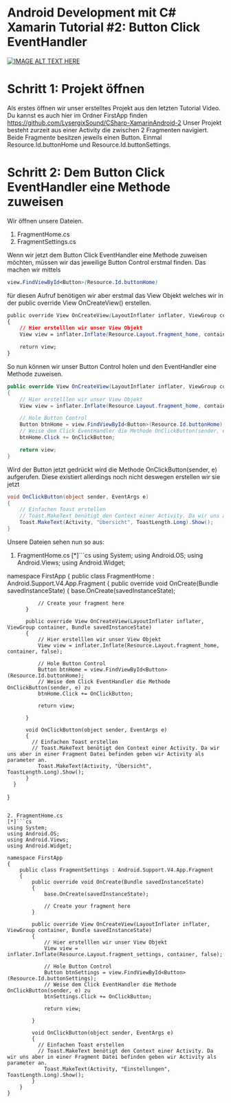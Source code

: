 Android Development mit C# Xamarin Tutorial #2: Button Click EventHandler
=========================================================================

[![IMAGE ALT TEXT HERE](https://img.youtube.com/vi/4olqbw-a0Js/0.jpg)](https://www.youtube.com/watch?v=4olqbw-a0Js)

Schritt 1: Projekt öffnen
============================
Als erstes öffnen wir unser erstelltes Projekt aus den letzten Tutorial Video.
Du kannst es auch hier im Ordner FirstApp finden https://github.com/LysergixSound/CSharp-XamarinAndroid-2
Unser Projekt besteht zurzeit aus einer Activity die zwischen 2 Fragmenten navigiert.
Beide Fragmente besitzen jeweils einen Button. Einmal Resource.Id.buttonHome und Resource.Id.buttonSettings.

Schritt 2: Dem Button Click EventHandler eine Methode zuweisen
==============================================================
Wir öffnen unsere Dateien.
1. FragmentHome.cs
2. FragmentSettings.cs

Wenn wir jetzt dem Button Click EventHandler eine Methode zuweisen möchten, müssen wir das jeweilige Button Control erstmal finden.
Das machen wir mittels

```css
view.FindViewById<Button>(Resource.Id.buttonHome)
```

für diesen Aufruf benötigen wir aber erstmal das View Objekt welches wir in der public override View OnCreateView() erstellen.

```css
public override View OnCreateView(LayoutInflater inflater, ViewGroup container, Bundle savedInstanceState)
{
    // Hier erstelllen wir unser View Objekt
    View view = inflater.Inflate(Resource.Layout.fragment_home, container, false);

    return view;    
}
```

So nun können wir unser Button Control holen und den EventHandler eine Methode zuweisen.

```cs
public override View OnCreateView(LayoutInflater inflater, ViewGroup container, Bundle savedInstanceState)
{
    // Hier erstelllen wir unser View Objekt
    View view = inflater.Inflate(Resource.Layout.fragment_home, container, false);

    // Hole Button Control
    Button btnHome = view.FindViewById<Button>(Resource.Id.buttonHome);
    // Weise dem Click EventHandler die Methode OnClickButton(sender, e) zu
    btnHome.Click += OnClickButton;

    return view;  
}
```

Wird der Button jetzt gedrückt wird die Methode OnClickButton(sender, e) aufgerufen. Diese existiert allerdings noch nicht deswegen erstellen wir sie jetzt

```cs
void OnClickButton(object sender, EventArgs e)
{
    // Einfachen Toast erstellen
    // Toast.MakeText benötigt den Context einer Activity. Da wir uns aber in einer Fragment Datei befinden geben wir Activity als parameter an.
    Toast.MakeText(Activity, "Übersicht", ToastLength.Long).Show();
}
```


Unsere Dateien sehen nun so aus:

1. FragmentHome.cs
  [*]```cs
  using System;
  using Android.OS;
  using Android.Views;
  using Android.Widget;

  namespace FirstApp
  {
      public class FragmentHome : Android.Support.V4.App.Fragment
      {
          public override void OnCreate(Bundle savedInstanceState)
          {
              base.OnCreate(savedInstanceState);

              // Create your fragment here
          }

          public override View OnCreateView(LayoutInflater inflater, ViewGroup container, Bundle savedInstanceState)
          {
              // Hier erstelllen wir unser View Objekt
              View view = inflater.Inflate(Resource.Layout.fragment_home, container, false);

              // Hole Button Control
              Button btnHome = view.FindViewById<Button>(Resource.Id.buttonHome);
              // Weise dem Click EventHandler die Methode OnClickButton(sender, e) zu
              btnHome.Click += OnClickButton;

              return view;

          }

          void OnClickButton(object sender, EventArgs e)
          {
            // Einfachen Toast erstellen
            // Toast.MakeText benötigt den Context einer Activity. Da wir uns aber in einer Fragment Datei befinden geben wir Activity als parameter an.
              Toast.MakeText(Activity, "Übersicht", ToastLength.Long).Show();
          }
      }
  }
  ```

2. FragmentHome.cs
  [*]```cs
  using System;
  using Android.OS;
  using Android.Views;
  using Android.Widget;

  namespace FirstApp
  {
      public class FragmentSettings : Android.Support.V4.App.Fragment
      {
          public override void OnCreate(Bundle savedInstanceState)
          {
              base.OnCreate(savedInstanceState);

              // Create your fragment here
          }

          public override View OnCreateView(LayoutInflater inflater, ViewGroup container, Bundle savedInstanceState)
          {
              // Hier erstelllen wir unser View Objekt
              View view = inflater.Inflate(Resource.Layout.fragment_settings, container, false);

              // Hole Button Control
              Button btnSettings = view.FindViewById<Button>(Resource.Id.buttonSettings);
              // Weise dem Click EventHandler die Methode OnClickButton(sender, e) zu
              btnSettings.Click += OnClickButton;

              return view;

          }

          void OnClickButton(object sender, EventArgs e)
          {
            // Einfachen Toast erstellen
            // Toast.MakeText benötigt den Context einer Activity. Da wir uns aber in einer Fragment Datei befinden geben wir Activity als parameter an.
              Toast.MakeText(Activity, "Einstellungen", ToastLength.Long).Show();
          }
      }
  }
  ```
